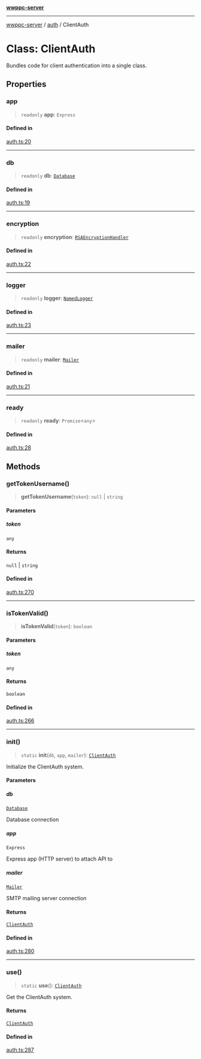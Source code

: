 [**wwppc-server**](../../README.md)

***

[wwppc-server](../../modules.md) / [auth](../README.md) / ClientAuth

# Class: ClientAuth

Bundles code for client authentication into a single class.

## Properties

### app

> `readonly` **app**: `Express`

#### Defined in

[auth.ts:20](https://github.com/WWPPC/WWPPC-server/blob/2dee3653c422ea6b91c8bffad27d9e2a1aa16711/src/auth.ts#L20)

***

### db

> `readonly` **db**: [`Database`](../../database/classes/Database.md)

#### Defined in

[auth.ts:19](https://github.com/WWPPC/WWPPC-server/blob/2dee3653c422ea6b91c8bffad27d9e2a1aa16711/src/auth.ts#L19)

***

### encryption

> `readonly` **encryption**: [`RSAEncryptionHandler`](../../cryptoUtil/classes/RSAEncryptionHandler.md)

#### Defined in

[auth.ts:22](https://github.com/WWPPC/WWPPC-server/blob/2dee3653c422ea6b91c8bffad27d9e2a1aa16711/src/auth.ts#L22)

***

### logger

> `readonly` **logger**: [`NamedLogger`](../../log/classes/NamedLogger.md)

#### Defined in

[auth.ts:23](https://github.com/WWPPC/WWPPC-server/blob/2dee3653c422ea6b91c8bffad27d9e2a1aa16711/src/auth.ts#L23)

***

### mailer

> `readonly` **mailer**: [`Mailer`](../../email/classes/Mailer.md)

#### Defined in

[auth.ts:21](https://github.com/WWPPC/WWPPC-server/blob/2dee3653c422ea6b91c8bffad27d9e2a1aa16711/src/auth.ts#L21)

***

### ready

> `readonly` **ready**: `Promise`\<`any`\>

#### Defined in

[auth.ts:28](https://github.com/WWPPC/WWPPC-server/blob/2dee3653c422ea6b91c8bffad27d9e2a1aa16711/src/auth.ts#L28)

## Methods

### getTokenUsername()

> **getTokenUsername**(`token`): `null` \| `string`

#### Parameters

##### token

`any`

#### Returns

`null` \| `string`

#### Defined in

[auth.ts:270](https://github.com/WWPPC/WWPPC-server/blob/2dee3653c422ea6b91c8bffad27d9e2a1aa16711/src/auth.ts#L270)

***

### isTokenValid()

> **isTokenValid**(`token`): `boolean`

#### Parameters

##### token

`any`

#### Returns

`boolean`

#### Defined in

[auth.ts:266](https://github.com/WWPPC/WWPPC-server/blob/2dee3653c422ea6b91c8bffad27d9e2a1aa16711/src/auth.ts#L266)

***

### init()

> `static` **init**(`db`, `app`, `mailer`): [`ClientAuth`](ClientAuth.md)

Initialize the ClientAuth system.

#### Parameters

##### db

[`Database`](../../database/classes/Database.md)

Database connection

##### app

`Express`

Express app (HTTP server) to attach API to

##### mailer

[`Mailer`](../../email/classes/Mailer.md)

SMTP mailing server connection

#### Returns

[`ClientAuth`](ClientAuth.md)

#### Defined in

[auth.ts:280](https://github.com/WWPPC/WWPPC-server/blob/2dee3653c422ea6b91c8bffad27d9e2a1aa16711/src/auth.ts#L280)

***

### use()

> `static` **use**(): [`ClientAuth`](ClientAuth.md)

Get the ClientAuth system.

#### Returns

[`ClientAuth`](ClientAuth.md)

#### Defined in

[auth.ts:287](https://github.com/WWPPC/WWPPC-server/blob/2dee3653c422ea6b91c8bffad27d9e2a1aa16711/src/auth.ts#L287)
